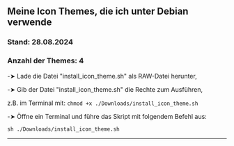 ## Meine Icon Themes, die ich unter Debian verwende  
  
### Stand: 28.08.2024  
### Anzahl der Themes: 4  
  
  
-➤ Lade die Datei "install_icon_theme.sh" als RAW-Datei herunter,  
  
-➤ Gib der Datei "install_icon_theme.sh" die Rechte zum Ausführen,  
  
   z.B. im Terminal mit: ```chmod +x ./Downloads/install_icon_theme.sh```  
  
-➤ Öffne ein Terminal und führe das Skript mit folgendem Befehl aus:  
  
```sh ./Downloads/install_icon_theme.sh```  

  -------------------------------------------------------------------------------------------

    
